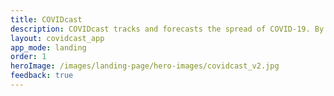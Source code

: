 ```yaml
---
title: COVIDcast
description: COVIDcast tracks and forecasts the spread of COVID-19. By Carnegie Mellon's Delphi Research Group.
layout: covidcast_app
app_mode: landing
order: 1
heroImage: /images/landing-page/hero-images/covidcast_v2.jpg
feedback: true
---
```

